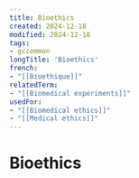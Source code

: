 ```yaml
---
title: Bioethics
created: 2024-12-18
modified: 2024-12-18
tags:
- gccommon
longTitle: 'Bioethics'
french:
- "[[Bioethique]]"
relatedTerm:
- "[[Biomedical experiments]]"
usedFor:
- "[[Biomedical ethics]]"
- "[[Medical ethics]]"
---
```

# Bioethics

